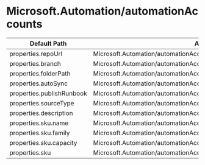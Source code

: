 # Microsoft.Automation/automationAccounts

| Default Path | Alias |
|---|---|
| properties.repoUrl | Microsoft.Automation/automationAccounts/sourceControls.repoUrl |
| properties.branch | Microsoft.Automation/automationAccounts/sourceControls.branch |
| properties.folderPath | Microsoft.Automation/automationAccounts/sourceControls.folderPath |
| properties.autoSync | Microsoft.Automation/automationAccounts/sourceControls.autoSync |
| properties.publishRunbook | Microsoft.Automation/automationAccounts/sourceControls.publishRunbook |
| properties.sourceType | Microsoft.Automation/automationAccounts/sourceControls.sourceType |
| properties.description | Microsoft.Automation/automationAccounts/sourceControls.description |
| properties.sku.name | Microsoft.Automation/automationAccounts/sku.name |
| properties.sku.family | Microsoft.Automation/automationAccounts/sku.family |
| properties.sku.capacity | Microsoft.Automation/automationAccounts/sku.capacity |
| properties.sku | Microsoft.Automation/automationAccounts/sku |

